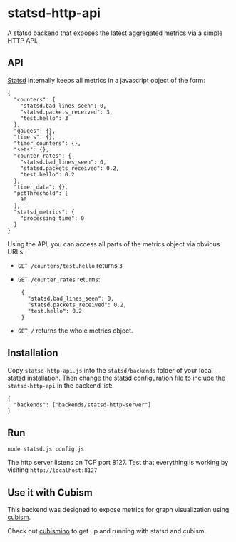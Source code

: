# statsd-http-api

A statsd backend that exposes the latest aggregated metrics via a simple HTTP API.

## API

[Statsd][statsd] internally keeps all metrics in a javascript object of the form:

    {
      "counters": {
        "statsd.bad_lines_seen": 0,
        "statsd.packets_received": 3,
        "test.hello": 3
      },
      "gauges": {},
      "timers": {},
      "timer_counters": {},
      "sets": {},
      "counter_rates": {
        "statsd.bad_lines_seen": 0,
        "statsd.packets_received": 0.2,
        "test.hello": 0.2
      },
      "timer_data": {},
      "pctThreshold": [
        90
      ],
      "statsd_metrics": {
        "processing_time": 0
      }
    }

Using the API, you can access all parts of the metrics object via obvious URLs:

 * `GET /counters/test.hello` returns `3`

 * `GET /counter_rates` returns:

        {
          "statsd.bad_lines_seen": 0,
          "statsd.packets_received": 0.2,
          "test.hello": 0.2
        }

 * `GET /` returns the whole metrics object.

## Installation

Copy `statsd-http-api.js` into the `statsd/backends` folder of your local statsd installation.  Then change the statsd configuration file to include the `statsd-http-api` in the backend list:

    {
      "backends": ["backends/statsd-http-server"]
    }

## Run

    node statsd.js config.js

The http server listens on TCP port 8127.  Test that everything is working by visiting `http://localhost:8127`

## Use it with Cubism

This backend was designed to expose metrics for graph visualization using [cubism][cubism].

Check out [cubismino][cubismino] to get up and running with statsd and cubism.

[statsd]: http://statsd
[cubism]: https://github.com/square/cubism
[cubismino]: https://github.com/mrucci/cubismino

